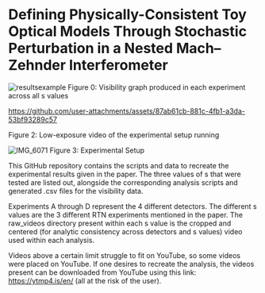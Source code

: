 # Defining Physically-Consistent Toy Optical Models Through Stochastic Perturbation in a Nested Mach–Zehnder Interferometer


![resultsexample](https://github.com/user-attachments/assets/28557e10-d296-4d71-b330-3d6dd2a72d2f)
Figure 0: Visibility graph produced in each experiment across all s values


https://github.com/user-attachments/assets/87ab61cb-881c-4fb1-a3da-53bf93289c57


Figure 2: Low-exposure video of the experimental setup running

![IMG_6071](https://github.com/user-attachments/assets/d6fddb32-a097-49fa-a9fb-b626177dad2e)
Figure 3: Experimental Setup

This GitHub repository contains the scripts and data to recreate the experimental results given in the paper. The three values of s that were tested are listed out, alongside the corresponding analysis scripts and generated .csv files for the visibility data.

Experiments A through D represent the 4 different detectors. The different s values are the 3 different RTN experiments mentioned in the paper. The raw_videos directory present within each s value is the cropped and centered (for analytic consistency across detectors and s values) video used within each analysis.

Videos above a certain limit struggle to fit on YouTube, so some videos were placed on YouTube. If one desires to recreate the analysis, the videos present can be downloaded from YouTube using this link: https://ytmp4.is/en/ (all at the risk of the user).




